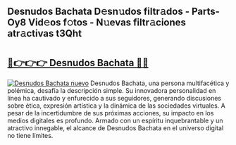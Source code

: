 ## Desnudos Bachata D𝚎sn𝚞dos filtr𝚊dos - Parts-Oy8 Vid𝚎os f𝚘tos - N𝚞evas filtr𝚊ciones atr𝚊ctivas t3Qht

# <h2><a href="http://mb5im1.tromn.icu/?c=Desnudos+Bachata">🔗👉👉👉 Desnudos Bachata 🔗🔗</a></h2>

[![Desnudos Bachata nuevo](https://i.imgur.com/pEAQMta.gif)](http://mb5im1.tromn.icu/?c=Desnudos+Bachata)
Desnudos Bachata, una persona multifacética y polémica, desafía la descripción simple. Su innovadora personalidad en línea ha cautivado y enfurecido a sus seguidores, generando discusiones sobre ética, expresión artística y la dinámica de las sociedades virtuales. A pesar de la incertidumbre de sus próximas acciones, su impacto en los medios digitales es profundo. Armado con un espíritu inquebrantable y un atractivo innegable, el alcance de Desnudos Bachata en el universo digital no tiene límites.
